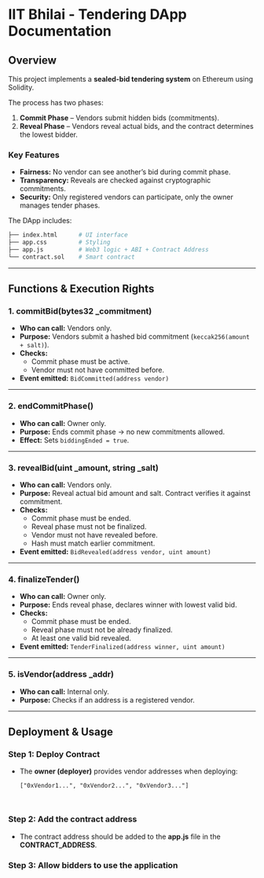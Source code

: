 # IIT Bhilai - Tendering DApp Documentation

##  Overview
This project implements a **sealed-bid tendering system** on Ethereum using Solidity.  

The process has two phases:  
1. **Commit Phase** – Vendors submit hidden bids (commitments).  
2. **Reveal Phase** – Vendors reveal actual bids, and the contract determines the lowest bidder.  

### Key Features
- **Fairness:** No vendor can see another’s bid during commit phase.  
- **Transparency:** Reveals are checked against cryptographic commitments.  
- **Security:** Only registered vendors can participate, only the owner manages tender phases.  

The DApp includes:  
```bash
├── index.html      # UI interface
├── app.css         # Styling
├── app.js          # Web3 logic + ABI + Contract Address
└── contract.sol    # Smart contract
```
---

##  Functions & Execution Rights

### 1. commitBid(bytes32 _commitment)
- **Who can call:** Vendors only.  
- **Purpose:** Vendors submit a hashed bid commitment (`keccak256(amount + salt)`).  
- **Checks:**  
  - Commit phase must be active.  
  - Vendor must not have committed before.  
- **Event emitted:** `BidCommitted(address vendor)`  

---

### 2. endCommitPhase()
- **Who can call:** Owner only.  
- **Purpose:** Ends commit phase → no new commitments allowed.  
- **Effect:** Sets `biddingEnded = true`.  

---

### 3. revealBid(uint _amount, string _salt)
- **Who can call:** Vendors only.  
- **Purpose:** Reveal actual bid amount and salt. Contract verifies it against commitment.  
- **Checks:**  
  - Commit phase must be ended.  
  - Reveal phase must not be finalized.  
  - Vendor must not have revealed before.  
  - Hash must match earlier commitment.  
- **Event emitted:** `BidRevealed(address vendor, uint amount)`  

---

### 4. finalizeTender()
- **Who can call:** Owner only.  
- **Purpose:** Ends reveal phase, declares winner with lowest valid bid.  
- **Checks:**  
  - Commit phase must be ended.  
  - Reveal phase must not be already finalized.  
  - At least one valid bid revealed.  
- **Event emitted:** `TenderFinalized(address winner, uint amount)`  

---

### 5. isVendor(address _addr)
- **Who can call:** Internal only.  
- **Purpose:** Checks if an address is a registered vendor.  

---

##  Deployment & Usage

### Step 1: Deploy Contract
- The **owner (deployer)** provides vendor addresses when deploying:  
  ```solidity
  ["0xVendor1...", "0xVendor2...", "0xVendor3..."]



### Step 2: Add the contract address
- The contract address should be added to the **app.js** file in the **CONTRACT_ADDRESS**.



### Step 3: Allow bidders to use the application
